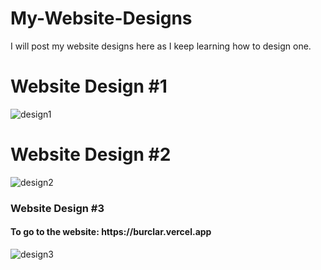 # My-Website-Designs
I will post my website designs here as I keep learning how to design one.

  <h1>Website Design #1</h1>
  <img src="https://raw.githubusercontent.com/Nerimb/My-Website-Designs/main/Website%20Design%20%231/website1.PNG" alt="design1">

<h1>Website Design #2</h1>
  <img src="https://raw.githubusercontent.com/Nerimb/My-Website-Designs/main/Website%20Design%20%232/Design%20%232.PNG" alt="design2">

<h3>Website Design #3</h3>
  <h4>To go to the website: https://burclar.vercel.app</h4>
  <img src="https://raw.githubusercontent.com/Nerimb/My-Website-Designs/main/Website%20Design%20%233/ss.png" alt="design3">
